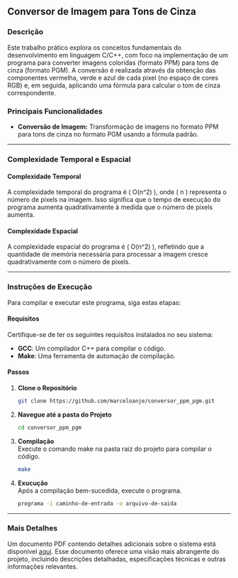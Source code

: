 ## Conversor de Imagem para Tons de Cinza

### Descrição

Este trabalho prático explora os conceitos fundamentais do desenvolvimento em linguagem C/C++, com foco na implementação de um programa para converter imagens coloridas (formato PPM) para tons de cinza (formato PGM). A conversão é realizada através da obtenção das componentes vermelha, verde e azul de cada pixel (no espaço de cores RGB) e, em seguida, aplicando uma fórmula para calcular o tom de cinza correspondente. 

### Principais Funcionalidades

- **Conversão de Imagem:** Transformação de imagens no formato PPM para tons de cinza no formato PGM usando a fórmula padrão.

---

### Complexidade Temporal e Espacial

#### Complexidade Temporal

A complexidade temporal do programa é \( O(n^2) \), onde \( n \) representa o número de pixels na imagem. Isso significa que o tempo de execução do programa aumenta quadrativamente à medida que o número de pixels aumenta.

#### Complexidade Espacial

A complexidade espacial do programa é \( O(n^2) \), refletindo que a quantidade de memória necessária para processar a imagem cresce quadrativamente com o número de pixels.

---

### Instruções de Execução

Para compilar e executar este programa, siga estas etapas:

#### Requisitos

Certifique-se de ter os seguintes requisitos instalados no seu sistema:

- **GCC**: Um compilador C++ para compilar o código.
- **Make**: Uma ferramenta de automação de compilação.

#### Passos

1. **Clone o Repositório**
   ```bash
   git clone https://github.com/marceloanje/conversor_ppm_pgm.git
   ```

2. **Navegue até a pasta do Projeto**
   ```bash
   cd conversor_ppm_pgm
   ```

3. **Compilação**       
   Execute o comando make na pasta raiz do projeto para compilar o código.
   ```bash
   make
   ```
   
4. **Exucução**       
   Após a compilação bem-sucedida, execute o programa.
   ```bash
   programa -i caminho-de-entrada -o arquivo-de-saida
   ```

---

### Mais Detalhes

Um documento PDF contendo detalhes adicionais sobre o sistema está disponível [aqui](https://github.com/marceloanje/conversor_ppm_pgm/blob/main/Documentacao.pdf). Esse documento oferece uma visão mais abrangente do projeto, incluindo descrições detalhadas, especificações técnicas e outras informações relevantes.
